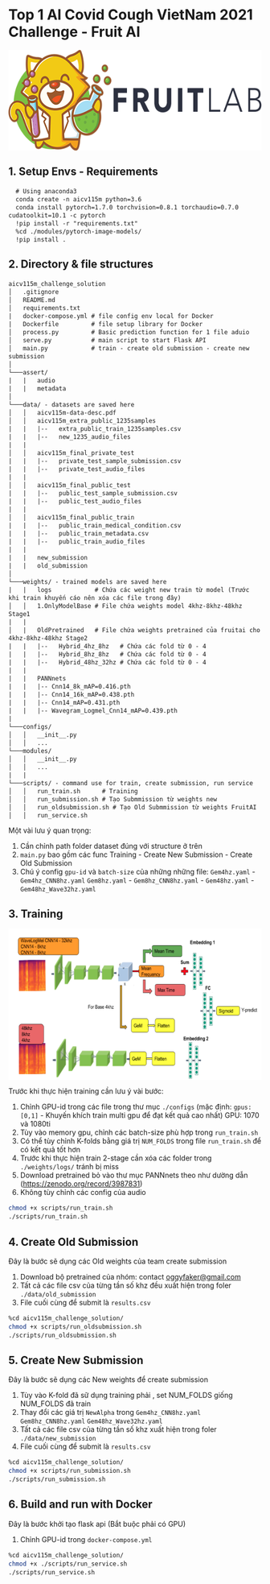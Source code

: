 # Top 1 AI Covid Cough VietNam 2021 Challenge - Fruit AI
<p align="center">
 <img src="./icons/Icons.png" align="middle" width = "600" height = "200" />
<p align="center">

 ## 1. Setup Envs - Requirements
```
  # Using anaconda3
  conda create -n aicv115m python=3.6
  conda install pytorch=1.7.0 torchvision=0.8.1 torchaudio=0.7.0 cudatoolkit=10.1 -c pytorch
  !pip install -r "requirements.txt"
  %cd ./modules/pytorch-image-models/
  !pip install .
```
  
## 2. Directory & file structures
```
aicv115m_challenge_solution
│   .gitignore
│   README.md
│   requirements.txt
|   docker-compose.yml # file config env local for Docker
|   Dockerfile         # file setup library for Docker
│   process.py         # Basic prediction function for 1 file aduio
│   serve.py           # main script to start Flask API
│   main.py            # train - create old submission - create new submission
│
└───assert/
|   |   audio
|   |   metadata
│
└───data/ - datasets are saved here
│   │   aicv115m-data-desc.pdf
│   │   aicv115m_extra_public_1235samples
|   |   |--   extra_public_train_1235samples.csv
|   |   |--   new_1235_audio_files
|   |   
│   │   aicv115m_final_private_test
|   |   |--   private_test_sample_submission.csv
|   |   |--   private_test_audio_files
|   |   
│   │   aicv115m_final_public_test
|   |   |--   public_test_sample_submission.csv
|   |   |--   public_test_audio_files
|   |   
│   │   aicv115m_final_public_train
|   |   |--   public_train_medical_condition.csv
|   |   |--   public_train_metadata.csv
|   |   |--   public_train_audio_files
|   |   
|   |   new_submission
|   |   old_submission
│
└───weights/ - trained models are saved here
|   |   logs            # Chứa các weight new train từ model (Trước khi train khuyến cáo nên xóa các file trong đây)
│   │   1.OnlyModelBase # File chứa weights model 4khz-8khz-48khz Stage1
|   |   
│   |   OldPretrained   # File chứa weights pretrained của fruitai cho 4khz-8khz-48khz Stage2
|   |   |--   Hybrid_4hz_8hz   # Chứa các fold từ 0 - 4
|   |   |--   Hybrid_8hz_8hz   # Chứa các fold từ 0 - 4
|   |   |--   Hybrid_48hz_32hz # Chứa các fold từ 0 - 4
|   |   
|   |   PANNnets
|   |   |-- Cnn14_8k_mAP=0.416.pth
|   |   |-- Cnn14_16k_mAP=0.438.pth
|   |   |-- Cnn14_mAP=0.431.pth
|   |   |-- Wavegram_Logmel_Cnn14_mAP=0.439.pth
|   
└───configs/
│   │   __init__.py
│   │   ...
└───modules/
│   │   __init__.py
│   │   ...
|   |
└───scripts/ - command use for train, create submission, run service
│   │   run_train.sh      # Training
│   │   run_submission.sh # Tạo Submmission từ weights new
│   │   run_oldsubmission.sh # Tạo Old Submmission từ weights FruitAI
│   │   run_service.sh  
```
Một vài lưu ý quan trọng:
1. Cần chỉnh path folder dataset đúng với structure ở trên 
2. `main.py` bao gồm các func Training - Create New Submission - Create Old Submission 
3. Chú ý config `gpu-id` và `batch-size` của những những file: `Gem4hz.yaml` - `Gem4hz_CNN8hz.yaml` 
  `Gem8hz.yaml` - `Gem8hz_CNN8hz.yaml` - `Gem48hz.yaml` - `Gem48hz_Wave32hz.yaml` 

## 3. Training
<p align="center">
 <img src="./icons/model.png" align="middle" width = "600" height = "300" />
<p align="center">
  
Trước khi thực hiện training cần lưu ý vài bước:
1. Chỉnh GPU-id trong các file trong thư mục `./configs` (mặc định: `gpus: [0,1]` - Khuyến khích train multi gpu để đạt kết quả cao nhất)
   GPU: 1070 và 1080ti
2. Tùy vào memory gpu, chỉnh các batch-size phù hợp trong `run_train.sh`
3. Có thể tùy chỉnh K-folds bằng giá trị `NUM_FOLDS` trong file `run_train.sh` để có kết quả tốt hơn
4. Trước khi thực hiện train 2-stage cần xóa các folder trong `./weights/logs/` tránh bị miss
5. Download pretrained bỏ vào thư mục PANNnets theo như dường dẫn (https://zenodo.org/record/3987831)
6. Không tùy chỉnh các config của audio   
```bash
chmod +x scripts/run_train.sh
./scripts/run_train.sh
```
## 4. Create Old Submission
Đây là bước sẽ dụng các Old weights của team create submission
1. Download bộ pretrained của nhóm: contact oggyfaker@gmail.com
2. Tất cả các file csv của từng tần số khz đều xuất hiện trong foler `./data/old_submission`
3. File cuối cùng để submit là `results.csv`
```bash
%cd aicv115m_challenge_solution/
chmod +x scripts/run_oldsubmission.sh
./scripts/run_oldsubmission.sh
```
 
## 5. Create New Submission
Đây là bước sẽ dụng các New weights để create submission
1. Tùy vào K-fold đã sữ dụng training phải , set NUM_FOLDS giống NUM_FOLDS đã train
2. Thay đổi các giá trị `NewAlpha` trong `Gem4hz_CNN8hz.yaml` `Gem8hz_CNN8hz.yaml` `Gem48hz_Wave32hz.yaml` 
2. Tất cả các file csv của từng tần số khz xuất hiện trong foler `./data/new_submission`
3. File cuối cùng để submit là `results.csv` 
```bash
%cd aicv115m_challenge_solution/
chmod +x scripts/run_submission.sh
./scripts/run_submission.sh
```

## 6. Build and run with Docker
Đây là bước khởi tạo flask api (Bắt buộc phải có GPU)
1. Chỉnh GPU-id trong `docker-compose.yml`
```bash
%cd aicv115m_challenge_solution/
chmod +x ./scripts/run_service.sh
./scripts/run_service.sh
```
